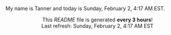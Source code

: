 My name is Tanner and today is Sunday, February 2, 4:17 AM EST.

<p align="center">This <i>README</i> file is generated <b>every 3 hours</b>!</br>Last refresh: Sunday, February 2, 4:17 AM EST<br /></p>
